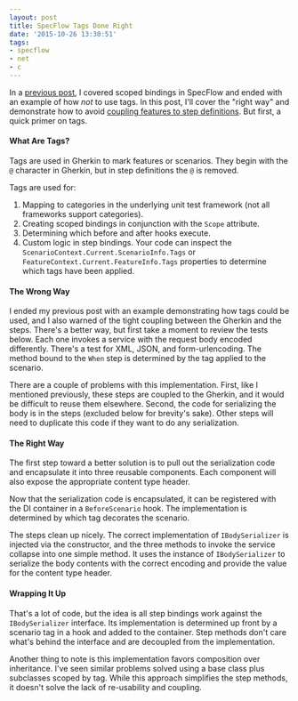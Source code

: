 ```yaml
---
layout: post
title: SpecFlow Tags Done Right
date: '2015-10-26 13:30:51'
tags:
- specflow
- net
- c
---
```


In a [previous post](http://joebuschmann.com/an-introduction-to-scoped-bindings-in-specflow/), I covered scoped bindings in SpecFlow and ended with an example of how *not* to use tags. In this post, I'll cover the "right way" and demonstrate how to avoid [coupling features to step definitions](https://github.com/cucumber/cucumber/wiki/Feature-Coupled-Step-Definitions-%28Antipattern%29). But first, a quick primer on tags.

#### What Are Tags?

Tags are used in Gherkin to mark features or scenarios. They begin with the `@` character in Gherkin, but in step definitions the `@` is removed.

Tags are used for:

1. Mapping to categories in the underlying unit test framework (not all frameworks support categories).
2. Creating scoped bindings in conjunction with the `Scope` attribute.
3. Determining which before and after hooks execute.
4. Custom logic in step bindings. Your code can inspect the `ScenarioContext.Current.ScenarioInfo.Tags` or `FeatureContext.Current.FeatureInfo.Tags` properties to determine which tags have been applied.

#### The Wrong Way

I ended my previous post with an example demonstrating how tags could be used, and I also warned of the tight coupling between the Gherkin and the steps. There's a better way, but first take a moment to review the tests below. Each one invokes a service with the request body encoded differently. There's a test for XML, JSON, and form-urlencoding. The method bound to the `When` step is determined by the tag applied to the scenario.

There are a couple of problems with this implementation. First, like I mentioned previously, these steps are coupled to the Gherkin, and it would be difficult to reuse them elsewhere. Second, the code for serializing the body is in the steps (excluded below for brevity's sake). Other steps will need to duplicate this code if they want to do any serialization.

<script src="https://gist.github.com/joebuschmann/9e9ae7dab81f27cfee61.js"></script>

<script src="https://gist.github.com/joebuschmann/fca3c06961a6dd0b7443.js"></script>

#### The Right Way

The first step toward a better solution is to pull out the serialization code and encapsulate it into three reusable components. Each component will also expose the appropriate content type header.

<script src="https://gist.github.com/joebuschmann/4eebf78beacfc757c65c.js"></script>

Now that the serialization code is encapsulated, it can be registered with the DI container in a `BeforeScenario` hook. The implementation is determined by which tag decorates the scenario.

<script src="https://gist.github.com/joebuschmann/24388a35ea1e3d72434c.js"></script>

The steps clean up nicely. The correct implementation of `IBodySerializer` is injected via the constructor, and the three methods to invoke the service collapse into one simple method. It uses the instance of `IBodySerializer` to serialize the body contents with the correct encoding and provide the value for the content type header.

<script src="https://gist.github.com/joebuschmann/c415d3597b1f0d529bc6.js"></script>

#### Wrapping It Up

That's a lot of code, but the idea is all step bindings work against the `IBodySerializer` interface. Its implementation is determined up front by a scenario tag in a hook and added to the container. Step methods don't care what's behind the interface and are decoupled from the implementation.

Another thing to note is this implementation favors composition over inheritance. I've seen similar problems solved using a base class plus subclasses scoped by tag. While this approach simplifies the step methods, it doesn't solve the lack of re-usability and coupling.
